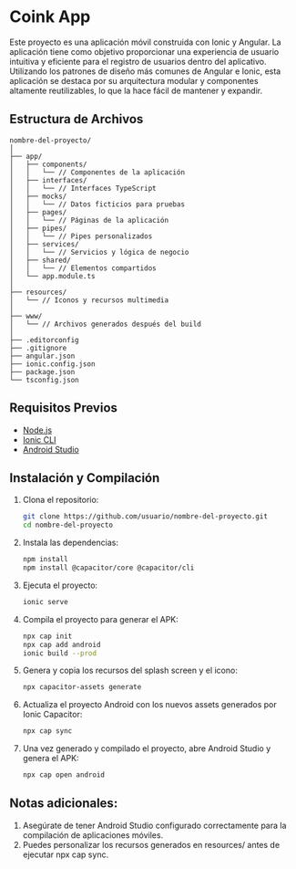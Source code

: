 # Coink App

Este proyecto es una aplicación móvil construida con Ionic y Angular. La aplicación tiene como objetivo proporcionar una experiencia de usuario intuitiva y eficiente para el registro de usuarios dentro del aplicativo. Utilizando los patrones de diseño más comunes de Angular e Ionic, esta aplicación se destaca por su arquitectura modular y componentes altamente reutilizables, lo que la hace fácil de mantener y expandir.

## Estructura de Archivos

```plaintext
nombre-del-proyecto/
│
├── app/
│   ├── components/
│   │   └── // Componentes de la aplicación
│   ├── interfaces/
│   │   └── // Interfaces TypeScript
│   ├── mocks/
│   │   └── // Datos ficticios para pruebas
│   ├── pages/
│   │   └── // Páginas de la aplicación
│   ├── pipes/
│   │   └── // Pipes personalizados
│   ├── services/
│   │   └── // Servicios y lógica de negocio
│   ├── shared/
│   │   └── // Elementos compartidos
│   └── app.module.ts
│
├── resources/
│   └── // Iconos y recursos multimedia
│
├── www/
│   └── // Archivos generados después del build
│
├── .editorconfig
├── .gitignore
├── angular.json
├── ionic.config.json
├── package.json
└── tsconfig.json

```

## Requisitos Previos

- [Node.js](https://nodejs.org/)
- [Ionic CLI](https://ionicframework.com/docs/cli)
- [Android Studio](https://developer.android.com/studio)

## Instalación y Compilación

1. Clona el repositorio:

   ```sh
   git clone https://github.com/usuario/nombre-del-proyecto.git
   cd nombre-del-proyecto
   ```

2. Instala las dependencias:

   ```sh
   npm install
   npm install @capacitor/core @capacitor/cli
   ```

3. Ejecuta el proyecto:

   ```sh
   ionic serve
   ```

4. Compila el proyecto para generar el APK:

   ```sh
   npx cap init
   npx cap add android
   ionic build --prod
   ```

5. Genera y copia los recursos del splash screen y el icono:

   ```sh
   npx capacitor-assets generate
   ```

6. Actualiza el proyecto Android con los nuevos assets generados por Ionic Capacitor:

   ```sh
   npx cap sync
   ```

7. Una vez generado y compilado el proyecto, abre Android Studio y genera el APK:

   ```sh
   npx cap open android
   ```

## Notas adicionales:
1. Asegúrate de tener Android Studio configurado correctamente para la compilación de aplicaciones móviles.
2. Puedes personalizar los recursos generados en resources/ antes de ejecutar npx cap sync.
